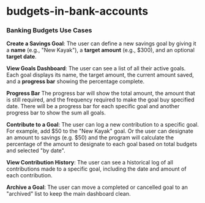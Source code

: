 # budgets-in-bank-accounts
### Banking Budgets Use Cases

**Create a Savings Goal**: The user can define a new savings goal by giving it a **name** (e.g., "New Kayak"), a **target amount** (e.g., $300), and an optional **target date**.

**View Goals Dashboard**: The user can see a list of all their active goals. Each goal displays its name, the target amount, the current amount saved, and a **progress bar** showing the percentage complete.

**Progress Bar** The progress bar will show the total amount, the amount that is still required, and the frequency required to make the goal buy specified date. There will be a progress bar for each specific goal and another progress bar to show the sum all goals.

**Contribute to a Goal**: The user can log a new contribution to a specific goal. For example, add $50 to the "New Kayak" goal. Or the user can designate an amount to savings (e.g. $50) and the program will calculate the percentage of the amount to designate to each goal based on total budgets and selected "by date".

**View Contribution History**: The user can see a historical log of all contributions made to a specific goal, including the date and amount of each contribution.

**Archive a Goal**: The user can move a completed or cancelled goal to an "archived" list to keep the main dashboard clean. 
